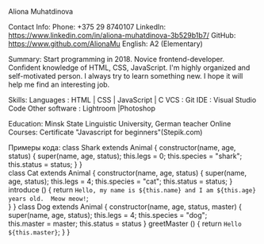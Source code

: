 Aliona Muhatdinova

Contact Info:
Phone: +375 29 8740107
LinkedIn: https://www.linkedin.com/in/aliona-muhatdinova-3b529b1b7/
GitHub: https://www.github.com/AlionaMu
English: A2 (Elementary)

Summary:
Start programming in 2018. Novice frontend-developer. Confident knowledge of HTML, CSS, JavaScript. 
I'm highly organized and self-motivated person. I always try to learn something new. I hope it will help me find an interesting job. 

Skills:
Languages : HTML | CSS | JavaScript | C
VCS : Git
IDE : Visual Studio Code
Other software : Lightroom |Photoshop

Education:
Minsk State Linguistic University, German teacher
Online Courses: Certificate "Javascript for beginners"(Stepik.com)

Примеры кода:
class Shark extends Animal {
    constructor(name, age, status) {
      super(name, age, status);
      this.legs = 0;
      this.species = "shark";
      this.status = status;
    }
  }  
class Cat extends Animal {
  constructor(name, age, status) {
        super(name, age, status);
        this.legs = 4;
        this.species = "cat";
        this.status = status;
      }
      introduce () {
      return `Hello, my name is ${this.name} and I am ${this.age} years old.  Meow meow!`;    
  } 
} 
  class Dog extends Animal {
    constructor(name, age, status, master) {
        super(name, age, status);
        this.legs = 4;
        this.species = "dog";      
        this.master = master; 
        this.status = status
}
   greetMaster () {
      return `Hello ${this.master}`;
}
      }



